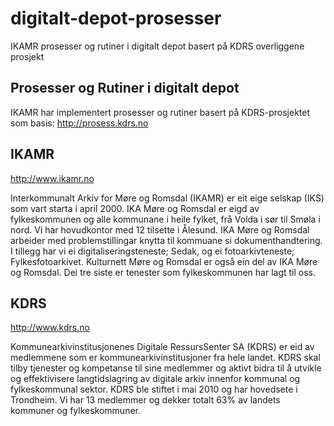 # digitalt-depot-prosesser
IKAMR prosesser og rutiner i digitalt depot basert på KDRS overliggene prosjekt

## Prosesser og Rutiner i digitalt depot

IKAMR har implementert prosesser og rutiner basert på KDRS-prosjektet som basis:
http://prosess.kdrs.no

## IKAMR

http://www.ikamr.no

Interkommunalt Arkiv for Møre og Romsdal (IKAMR) er eit eige selskap (IKS) som vart starta i april 2000. IKA Møre og Romsdal er eigd av fylkeskommunen og alle kommunane i heile fylket, frå Volda i sør til Smøla i nord. Vi har hovudkontor med 12 tilsette i Ålesund. IKA Møre og Romsdal arbeider med problemstillingar knytta til kommuane si dokumenthandtering. I tillegg har vi ei digitaliseringsteneste; Sedak, og ei fotoarkivteneste; Fylkesfotoarkivet. Kulturnett Møre og Romsdal er også ein del av IKA Møre og Romsdal. Dei tre siste er tenester som fylkeskommunen har lagt til oss.

## KDRS 

http://www.kdrs.no

Kommunearkivinstitusjonenes Digitale RessursSenter SA (KDRS) er eid av medlemmene som er kommunearkivinstitusjoner fra hele landet. KDRS skal tilby tjenester og kompetanse til sine medlemmer og aktivt bidra til å utvikle og effektivisere langtidslagring av digitale arkiv innenfor kommunal og fylkeskommunal sektor. KDRS ble stiftet i mai 2010 og har hovedsete i Trondheim. Vi har 13 medlemmer og dekker totalt 63% av landets kommuner og fylkeskommuner.